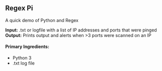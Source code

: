 ## Regex Pi
A quick demo of Python and Regex

**Input:** .txt or logfile with a list of IP addresses and ports that were pinged
**Output:** Prints output and alerts when >3 ports were scanned on an IP 

#### Primary Ingredients: 
- Python 3
- .txt log file


